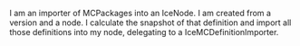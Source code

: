 I am an importer of MCPackages into an IceNode. I am created from a version and a node. I calculate the snapshot of that definition and import all those definitions into my node, delegating to a IceMCDefinitionImporter.